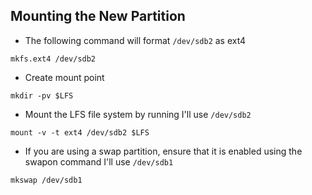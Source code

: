 ## Mounting the New Partition

* The following command will format `/dev/sdb2` as ext4
```console
mkfs.ext4 /dev/sdb2
```
* Create mount point
```console
mkdir -pv $LFS
```

* Mount the LFS file system by running I'll use `/dev/sdb2`
```console
mount -v -t ext4 /dev/sdb2 $LFS
```

* If you are using a swap partition, ensure that it is enabled using the swapon command I'll use `/dev/sdb1`
```console
mkswap /dev/sdb1
```